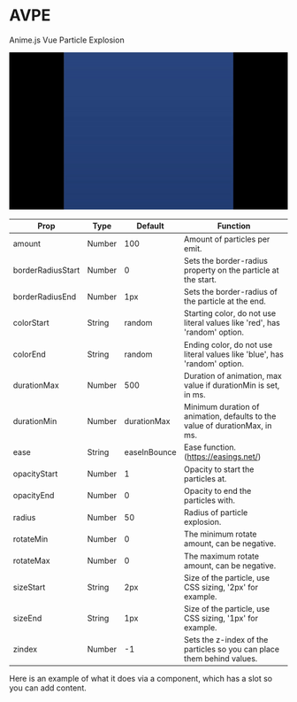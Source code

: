 # AVPE
Anime.js Vue Particle Explosion

![AVPE Example](AVPE_example.gif)

Prop | Type | Default | Function
--- | --- | --- | --- |
amount | Number | 100 | Amount of particles per emit.
borderRadiusStart | Number | 0 | Sets the border-radius property on the particle at the start.
borderRadiusEnd | Number | 1px | Sets the border-radius of the particle at the end.
colorStart | String | random | Starting color, do not use literal values like 'red', has 'random' option.
colorEnd | String | random | Ending color, do not use literal values like 'blue', has 'random' option.
durationMax | Number | 500 | Duration of animation, max value if durationMin is set, in ms.
durationMin | Number | durationMax | Minimum duration of animation, defaults to the value of durationMax, in ms.
ease | String | easeInBounce | Ease function. (https://easings.net/)
opacityStart | Number | 1 | Opacity to start the particles at.
opacityEnd | Number | 0 | Opacity to end the particles with.
radius | Number | 50 | Radius of particle explosion.
rotateMin | Number | 0 | The minimum rotate amount, can be negative.
rotateMax | Number | 0 | The maximum rotate amount, can be negative.
sizeStart | String | 2px | Size of the particle, use CSS sizing, '2px' for example.
sizeEnd | String | 1px | Size of the particle, use CSS sizing, '1px' for example.
zindex | Number | -1 | Sets the z-index of the particles so you can place them behind values.

Here is an example of what it does via a component, which has a slot so you can add content.

